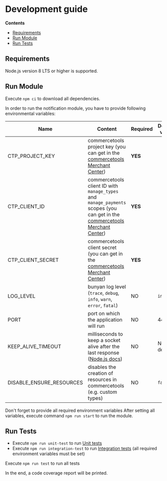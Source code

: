 # Development guide

<!-- START doctoc generated TOC please keep comment here to allow auto update -->
<!-- DON'T EDIT THIS SECTION, INSTEAD RE-RUN doctoc TO UPDATE -->
**Contents**

- [Requirements](#requirements)
- [Run Module](#run-module)
- [Run Tests](#run-tests)

<!-- END doctoc generated TOC please keep comment here to allow auto update -->

## Requirements
Node.js version 8 LTS or higher is supported.

## Run Module
Execute `npm сi` to download all dependencies.

In order to run the notification module, you have to provide following environmental variables:

Name | Content | Required | Default value
------------ | ------------- | ------------- | -------------
CTP_PROJECT_KEY | commercetools project key (you can get in the [commercetools Merchant Center](https://mc.commercetools.com)) | **YES** |
CTP_CLIENT_ID | commercetools client ID with `manage_types` and `manage_payments` scopes (you can get in the [commercetools Merchant Center](https://mc.commercetools.com)) | **YES** |
CTP_CLIENT_SECRET | commercetools client secret (you can get in the [commercetools Merchant Center](https://mc.commercetools.com)) | **YES** |
LOG_LEVEL | bunyan log level (`trace`, `debug`, `info`, `warn`, `error`, `fatal`)| NO | `info`
PORT | port on which the application will run | NO | 443
KEEP_ALIVE_TIMEOUT | milliseconds to keep a socket alive after the last response ([Node.js docs](https://nodejs.org/dist/latest-v8.x/docs/api/http.html#http_server_keepalivetimeout)) | NO | Node.js default
DISABLE_ENSURE_RESOURCES | disables the creation of resources in commercetools (e.g. custom types) | NO | `false`

Don't forget to provide all required environment variables
After setting all variables, execute command `npm run start` to run the module.

## Run Tests

- Execute `npm run unit-test` to run [Unit tests](../test/unit)
- Execute `npm run integration-test` to run [Integration tests](../test/integration) (all required environment variables must be set)

Execute `npm run test` to run all tests

In the end, a code coverage report will be printed.
